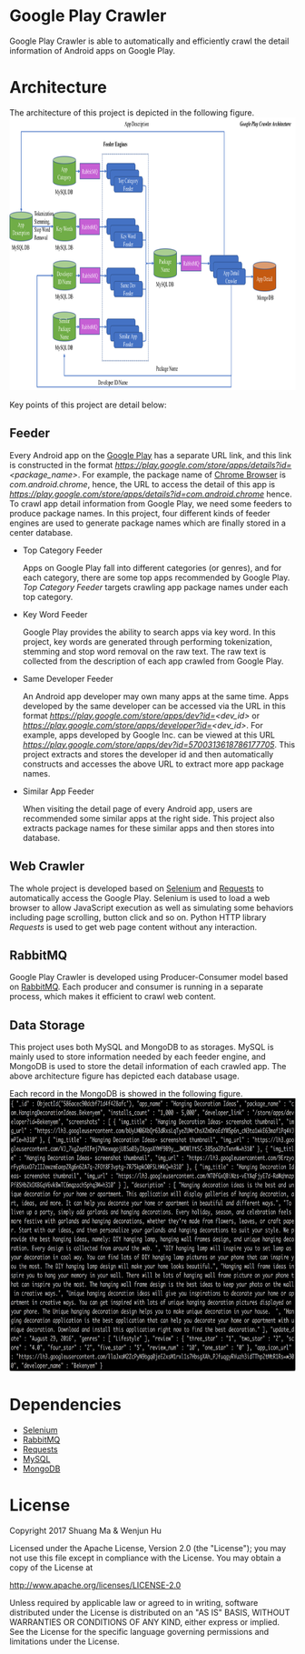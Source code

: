 # Google Play Crawler
Google Play Crawler is able to automatically and efficiently crawl the detail information of Android apps on Google Play.

# Architecture

The architecture of this project is depicted in the following figure.
<img src="accessory/architecture.png" height="480" />

Key points of this project are detail below:

## Feeder

Every Android app on the [Google Play](https://play.google.com/store/apps) has a separate URL link, and this link is constructed in the format *https://play.google.com/store/apps/details?id=<package_name>*. For example, the package name of [Chrome Browser](https://play.google.com/store/apps/details?id=com.android.chrome) is *com.android.chrome*, hence, the URL to access the detail of this app is *https://play.google.com/store/apps/details?id=com.android.chrome* hence. To crawl app detail information from Google Play, we need some feeders to produce package names. In this project, four different kinds of feeder engines are used to generate package names which are finally stored in a center database.

* Top Category Feeder

	Apps on Google Play fall into different categories (or genres), and for each category, there are some top apps recommended by Google Play. *Top Category Feeder* targets crawling app package names under each top category.
	
* Key Word Feeder
	
	Google Play provides the ability to search apps via key word. In this project, key words are generated through performing tokenization, stemming and stop word removal on the raw text. The raw text is collected from the description of each app crawled from Google Play.
	
* Same Developer Feeder

	An Android app developer may own many apps at the same time. Apps developed by the same developer can be accessed via the URL in this format *https://play.google.com/store/apps/dev?id=<dev_id>* or *https://play.google.com/store/apps/developer?id=<dev_id>*. For example, apps developed by Google Inc. can be viewed at this URL *https://play.google.com/store/apps/dev?id=5700313618786177705*. This project extracts and stores the developer id and then automatically constructs and accesses the above URL to extract more app package names.
	
* Similar App Feeder

	When visiting the detail page of every Android app, users are recommended some similar apps at the right side. This project also extracts package names for these similar apps and then stores into database.
	
## Web Crawler

The whole project is developed based on [Selenium](http://www.seleniumhq.org/) and [Requests](http://docs.python-requests.org/en/master/) to automatically access the Google Play. Selenium is used to load a web browser to allow JavaScript execution as well as simulating some behaviors including page scrolling, button click and so on. Python HTTP library *Requests* is used to get web page content without any interaction.

## RabbitMQ

Google Play Crawler is developed using Producer-Consumer model based on [RabbitMQ](https://www.rabbitmq.com/). Each producer and consumer is running in a separate process, which makes it efficient to crawl web content.

## Data Storage
This project uses both MySQL and MongoDB to as storages. MySQL is mainly used to store information needed by each feeder engine, and MongoDB is used to store the detail information of each crawled app. The above architecture figure has depicted each database usage.

Each record in the MongoDB is showed in the following figure.
<img src="accessory/mongodb.png" height="480" />


# Dependencies

* [Selenium](http://www.seleniumhq.org/)
* [RabbitMQ](https://www.rabbitmq.com/)
* [Requests](http://docs.python-requests.org/en/master/)
* [MySQL](https://www.mysql.com/)
* [MongoDB](https://www.mongodb.com/)

# License

Copyright 2017 Shuang Ma & Wenjun Hu

Licensed under the Apache License, Version 2.0 (the "License");
you may not use this file except in compliance with the License.
You may obtain a copy of the License at

   http://www.apache.org/licenses/LICENSE-2.0

Unless required by applicable law or agreed to in writing, software
distributed under the License is distributed on an "AS IS" BASIS,
WITHOUT WARRANTIES OR CONDITIONS OF ANY KIND, either express or implied.
See the License for the specific language governing permissions and
limitations under the License.

